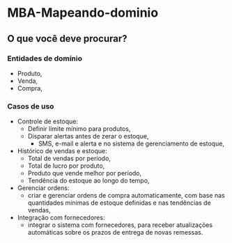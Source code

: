 # MBA-Mapeando-dominio

## O que você deve procurar?

### Entidades de domínio
  - Produto,
  - Venda,
  - Compra,
### Casos de uso
  - Controle de estoque:
    - Definir limite mínimo para produtos,
    - Disparar alertas antes de zerar o estoque,
      - SMS, e-mail e alerta e no sistema de gerenciamento de estoque,
  - Histórico de vendas e estoque:
    - Total de vendas por período,
    - Total de lucro por produto,
    - Produto que vende melhor por período,
    - Tendência do estoque ao longo do tempo,
  - Gerenciar ordens:
    - criar e gerenciar ordens de compra automaticamente, com base nas quantidades mínimas de estoque definidas e nas tendências de vendas,
  - Integração com fornecedores:
    - integrar o sistema com fornecedores, para receber atualizações automáticas sobre os prazos de entrega de novas remessas.
